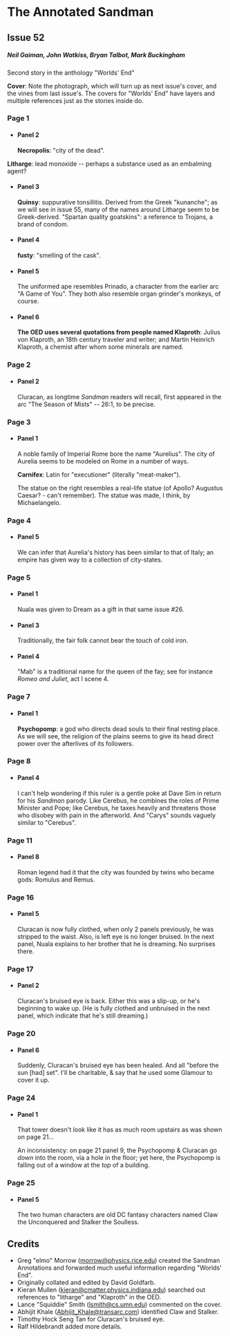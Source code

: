 # The Annotated Sandman

## Issue 52

##### Neil Gaiman, John Watkiss, Bryan Talbot, Mark Buckingham

Second story in the anthology "Worlds' End"

**Cover**: Note the photograph, which will turn up as next issue's cover, and the vines from last issue's. The covers for "Worlds' End" have layers and multiple references just as the stories inside do.

### Page 1

- #### Panel 2

  **Necropolis**: "city of the dead".

**Litharge**: lead monoxide -- perhaps a substance used as an embalming agent?

- #### Panel 3

  **Quinsy**: suppurative tonsillitis. Derived from the Greek "kunanche"; as we will see in issue 55, many of the names around Litharge seem to be Greek-derived. "Spartan quality goatskins": a reference to Trojans, a brand of condom.

- #### Panel 4

  **fusty**: "smelling of the cask".

- #### Panel 5

  The uniformed ape resembles Prinado, a character from the earlier arc "A Game of You". They both also resemble organ grinder's monkeys, of course.

- #### Panel 6

  **The OED uses several quotations from people named Klaproth**: Julius von Klaproth, an 18th century traveler and writer; and Martin Heinrich Klaproth, a chemist after whom some minerals are named.

### Page 2

- #### Panel 2

  Cluracan, as longtime _Sandman_ readers will recall, first appeared in the arc "The Season of Mists" -- 26:1, to be precise.

### Page 3

- #### Panel 1

  A noble family of Imperial Rome bore the name "Aurelius". The city of Aurelia seems to be modeled on Rome in a number of ways.

  **Carnifex**: Latin for "executioner" (literally "meat-maker").

  The statue on the right resembles a real-life statue (of Apollo? Augustus Caesar? - can't remember). The statue was made, I think, by Michaelangelo.

### Page 4

- #### Panel 5

  We can infer that Aurelia's history has been similar to that of Italy; an empire has given way to a collection of city-states.

### Page 5

- #### Panel 1

  Nuala was given to Dream as a gift in that same issue #26.

- #### Panel 3

  Traditionally, the fair folk cannot bear the touch of cold iron.

- #### Panel 4

  "Mab" is a traditional name for the queen of the fay; see for instance _Romeo and Juliet_, act I scene 4.

### Page 7

- #### Panel 1

  **Psychopomp**: a god who directs dead souls to their final resting place. As we will see, the religion of the plains seems to give its head direct power over the afterlives of its followers.

### Page 8

- #### Panel 4

  I can't help wondering if this ruler is a gentle poke at Dave Sim in return for his _Sandman_ parody. Like Cerebus, he combines the roles of Prime Minister and Pope; like Cerebus, he taxes heavily and threatens those who disobey with pain in the afterworld. And "Carys" sounds vaguely similar to "Cerebus".

### Page 11

- #### Panel 8

  Roman legend had it that the city was founded by twins who became gods: Romulus and Remus.

### Page 16

- #### Panel 5

  Cluracan is now fully clothed, when only 2 panels previously, he was stripped to the waist. Also, is left eye is no longer bruised. In the next panel, Nuala explains to her brother that he is dreaming. No surprises there.

### Page 17

- #### Panel 2

  Cluracan's bruised eye is back. Either this was a slip-up, or he's beginning to wake up. (He is fully clothed and unbruised in the next panel, which indicate that he's still dreaming.)

### Page 20

- #### Panel 6

  Suddenly, Cluracan's bruised eye has been healed. And all "before the sun [had] set". I'll be charitable, & say that he used some Glamour to cover it up.

### Page 24

- #### Panel 1

  That tower doesn't look like it has as much room upstairs as was shown on page 21...

  An inconsistency: on page 21 panel 9, the Psychopomp & Cluracan go _down_ into the room, via a hole in the floor; yet here, the Psychopomp is falling out of a window at the _top_ of a building.

### Page 25

- #### Panel 5

  The two human characters are old DC fantasy characters named Claw the Unconquered and Stalker the Soulless.

## Credits

- Greg "elmo" Morrow (morrow@physics.rice.edu) created the Sandman Annotations and forwarded much useful information regarding "Worlds' End".
- Originally collated and edited by David Goldfarb.
- Kieran Mullen (kieran@cmatter.physics.indiana.edu) searched out
  references to "litharge" and "Klaproth" in the OED.
- Lance "Squiddie" Smith (lsmith@cs.umn.edu) commented on the cover.
- Abhijit Khale (Abhijit_Khale@transarc.com) identified Claw and
  Stalker.
- Timothy Hock Seng Tan for Cluracan's bruised eye.
- Ralf Hildebrandt added more details.
